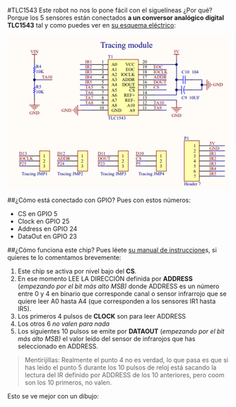 #TLC1543
Este robot no nos lo pone fácil con el siguelíneas ¿Por qué? Porque los 5 sensores están conectados **a un conversor analógico digital TLC1543** tal y como puedes ver en [su esquema eléctrico](https://www.waveshare.com/w/upload/b/b1/AlphaBot_Schematic.pdf):

![](/assets/tlc1543-1.png)

##¿Cómo está conectado con GPIO?
Pues con estos números:
* CS  en GPIO 5
* Clock en GPIO 25
* Address en GPIO 24
* DataOut en GPIO 23

##¿Cómo funciona este chip?
Pues léete [su manual de instruccione](https://www.ti.com/lit/ds/symlink/tlc1543.pdf)s, si quieres te lo comentamos brevemente:

1. Este chip se activa por nivel bajo del **CS**.
1. En ese momento LEE LA DIRECCIÓN definida por **ADDRESS** (_empezando por el bit más alto MSB)_ donde ADDRESS es un número entre 0 y 4 en binario que corresponde canal o sensor infrarrojo que se quiere leer A0 hasta A4 (que corresponden a los sensores IR1 hasta IR5).
1. Los primeros 4 pulsos de **CLOCK** son para leer ADDRESS
1. Los otros 6 _no valen para nada_
1. Los siguientes 10 pulsos se emite por **DATAOUT** (_empezando por el bit más alto MSB)_ el valor leído del sensor de infrarojos que has seleccionado en ADDRESS.

>Mentirijillas:
Realmente el punto 4 no es verdad, lo que pasa es que si has leido el punto 5 durante los 10 pulsos de reloj está sacando la lectura del IR definido por ADDRESS de los 10 anteriores, pero coom son los 10 primeros, no valen.

Esto se ve mejor con un dibujo:



